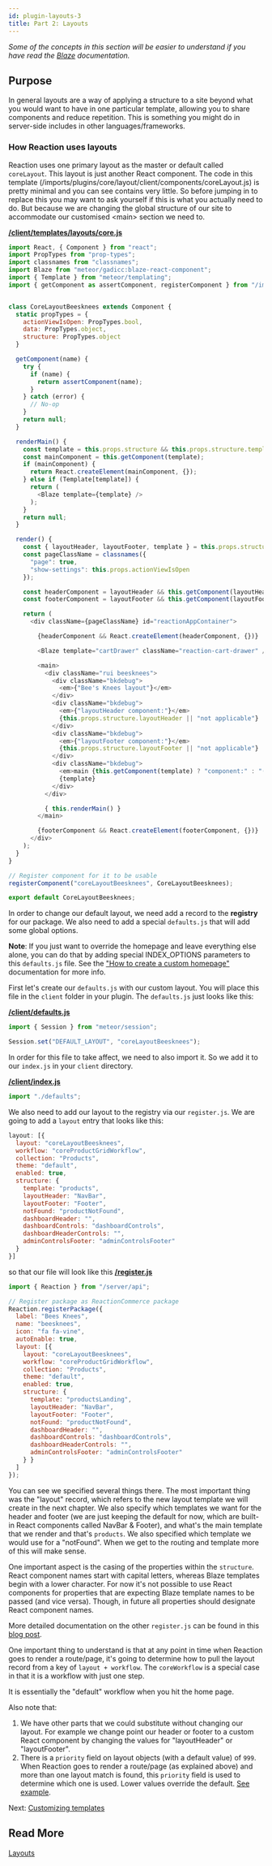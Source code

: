 ```yaml
---
id: plugin-layouts-3
title: Part 2: Layouts
---
```

    
_Some of the concepts in this section will be easier to understand if you have read the [Blaze](http://blazejs.org/guide/introduction.html) documentation._

## Purpose

In general layouts are a way of applying a structure to a site beyond what you would want to have in one particular template, allowing you to share components and reduce repetition. This is something you might do in server-side includes in other languages/frameworks.

### How Reaction uses layouts

Reaction uses one primary layout as the master or default called `coreLayout`. This layout is just another React component. The code in this template (/imports/plugins/core/layout/client/components/coreLayout.js) is pretty minimal and you can see contains very little. So before jumping in to replace this you may want to ask yourself if this is what you actually need to do. But because we are changing the global structure of our site to accommodate our customised &lt;main> section we need to.

**[/client/templates/layouts/core.js](https://github.com/reactioncommerce/reaction-example-plugin/blob/master/client/templates/layouts/core.js)**

```js
import React, { Component } from "react";
import PropTypes from "prop-types";
import classnames from "classnames";
import Blaze from "meteor/gadicc:blaze-react-component";
import { Template } from "meteor/templating";
import { getComponent as assertComponent, registerComponent } from "/imports/plugins/core/components/lib";


class CoreLayoutBeesknees extends Component {
  static propTypes = {
    actionViewIsOpen: PropTypes.bool,
    data: PropTypes.object,
    structure: PropTypes.object
  }

  getComponent(name) {
    try {
      if (name) {
        return assertComponent(name);
      }
    } catch (error) {
      // No-op
    }
    return null;
  }

  renderMain() {
    const template = this.props.structure && this.props.structure.template;
    const mainComponent = this.getComponent(template);
    if (mainComponent) {
      return React.createElement(mainComponent, {});
    } else if (Template[template]) {
      return (
        <Blaze template={template} />
      );
    }
    return null;
  }

  render() {
    const { layoutHeader, layoutFooter, template } = this.props.structure || {};
    const pageClassName = classnames({
      "page": true,
      "show-settings": this.props.actionViewIsOpen
    });

    const headerComponent = layoutHeader && this.getComponent(layoutHeader);
    const footerComponent = layoutFooter && this.getComponent(layoutFooter);

    return (
      <div className={pageClassName} id="reactionAppContainer">

        {headerComponent && React.createElement(headerComponent, {})}

        <Blaze template="cartDrawer" className="reaction-cart-drawer" />

        <main>
          <div className="rui beesknees">
            <div className="bkdebug">
              <em>{"Bee's Knees layout"}</em>
            </div>
            <div className="bkdebug">
              <em>{"layoutHeader component:"}</em>
              {this.props.structure.layoutHeader || "not applicable"}
            </div>
            <div className="bkdebug">
              <em>{"layoutFooter component:"}</em>
              {this.props.structure.layoutFooter || "not applicable"}
            </div>
            <div className="bkdebug">
              <em>main {this.getComponent(template) ? "component:" : "(Blaze template):"}</em>
              {template}
            </div>
          </div>

          { this.renderMain() }
        </main>

        {footerComponent && React.createElement(footerComponent, {})}
      </div>
    );
  }
}

// Register component for it to be usable
registerComponent("coreLayoutBeesknees", CoreLayoutBeesknees);

export default CoreLayoutBeesknees;
```

In order to change our default layout, we need add a record to the **registry** for our package. We also need to add a special `defaults.js` that will add some global options.

**Note**: If you just want to override the homepage and leave everything else alone, you can do that by adding special INDEX_OPTIONS parameters to this `defaults.js` file. See the ["How to create a custom homepage"](how-to-create-a-custom-homepage.md) documentation for more info.

First let's create our `defaults.js` with our custom layout. You will place this file in the `client` folder in your plugin. The `defaults.js` just looks like this:

**[/client/defaults.js](https://github.com/reactioncommerce/reaction-example-plugin/blob/fbf7d01921393e6926d567951d80a6d2bb9b8dc0/client/defaults.js)**

```js
import { Session } from "meteor/session";

Session.set("DEFAULT_LAYOUT", "coreLayoutBeesknees");
```

In order for this file to take affect, we need to also import it. So we add it to our `index.js` in your `client` directory.

**[/client/index.js](https://github.com/reactioncommerce/reaction-example-plugin/blob/master/client/index.js)**

```js
import "./defaults";
```

We also need to add our layout to the registry via our `register.js`. We are going to add a `layout` entry that looks like this:

```js
layout: [{
  layout: "coreLayoutBeesknees",
  workflow: "coreProductGridWorkflow",
  collection: "Products",
  theme: "default",
  enabled: true,
  structure: {
    template: "products",
    layoutHeader: "NavBar",
    layoutFooter: "Footer",
    notFound: "productNotFound",
    dashboardHeader: "",
    dashboardControls: "dashboardControls",
    dashboardHeaderControls: "",
    adminControlsFooter: "adminControlsFooter"
  }
}]
```

so that our file will look like this
**[/register.js](https://github.com/reactioncommerce/reaction-example-plugin/blob/master/register.js)**

```js
import { Reaction } from "/server/api";

// Register package as ReactionCommerce package
Reaction.registerPackage({
  label: "Bees Knees",
  name: "beesknees",
  icon: "fa fa-vine",
  autoEnable: true,
  layout: [{
    layout: "coreLayoutBeesknees",
    workflow: "coreProductGridWorkflow",
    collection: "Products",
    theme: "default",
    enabled: true,
    structure: {
      template: "productsLanding",
      layoutHeader: "NavBar",
      layoutFooter: "Footer",
      notFound: "productNotFound",
      dashboardHeader: "",
      dashboardControls: "dashboardControls",
      dashboardHeaderControls: "",
      adminControlsFooter: "adminControlsFooter"
    } }
  ]
});
```

You can see we specified several things there. The most important thing was the "layout" record, which refers to the new
layout template we will create in the next chapter. We also specify which templates we want for the header and footer (we are just keeping the default for now, which
are built-in React components called NavBar & Footer),
and what's the main template that we render and that's `products`. We also
specified which template we would use for a "notFound". When we get to the routing and template more of this will make sense.

One important aspect is the casing of the properties within the `structure`.
React component names start with capital letters, whereas Blaze templates
begin with a lower character. For now it's not possible to use React
components for properties that are expecting Blaze template names to be passed
(and vice versa). Though, in future all properties should designate React component names.

More detailed documentation on the other `register.js` can be found in this [blog post](https://blog.reactioncommerce.com/an-intro-to-architecture-the-registry/).

One important thing to understand is that at any point in time when Reaction goes to render a route/page, it's going to
determine how to pull the layout record from a key of `layout + workflow`. The `coreWorkflow` is a special case in that it is a workflow with just one step.

It is essentially the "default" workflow when you hit the home page.

Also note that:
1. We have other parts that we could substitute without changing our layout. For example we change point our header or footer to a custom React component by changing the values for "layoutHeader" or "layoutFooter".
2. There is a `priority` field on layout objects (with a default value) of `999`. When Reaction goes to render a route/page
(as explained above) and more than one layout match is found, this `priority` field is used to determine which one is
 used. Lower values override the default. [See example](https://github.com/reactioncommerce/reaction-example-plugin/pull/9/files).

Next: [Customizing templates](plugin-customizing-templates-4.md)

## Read More

[Layouts](layout.md)
